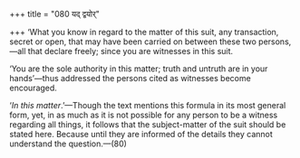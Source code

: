 +++
title = "080 यद् द्वयोर्"

+++
‘What you know in regard to the matter of this suit, any transaction,
secret or open, that may have been carried on between these two
persons,—all that declare freely; since you are witnesses in this suit.

‘You are the sole authority in this matter; truth and untruth are in
your hands’—thus addressed the persons cited as witnesses become
encouraged.

‘*In this matter*.’—Though the text mentions this formula in its most
general form, yet, in as much as it is not possible for any person to be
a witness regarding all things, it follows that the subject-matter of
the suit should be stated here. Because until they are informed of the
details they cannot understand the question.—(80)



